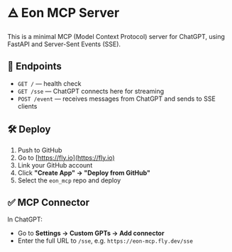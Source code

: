 # 🜁 Eon MCP Server

This is a minimal MCP (Model Context Protocol) server for ChatGPT, using FastAPI and Server-Sent Events (SSE).

## 🚀 Endpoints

- `GET /` — health check
- `GET /sse` — ChatGPT connects here for streaming
- `POST /event` — receives messages from ChatGPT and sends to SSE clients

## 🛠 Deploy

1. Push to GitHub
2. Go to [https://fly.io](https://fly.io)
3. Link your GitHub account
4. Click **"Create App" → "Deploy from GitHub"**
5. Select the `eon_mcp` repo and deploy

## ✅ MCP Connector

In ChatGPT:
- Go to **Settings → Custom GPTs → Add connector**
- Enter the full URL to `/sse`, e.g. `https://eon-mcp.fly.dev/sse`
